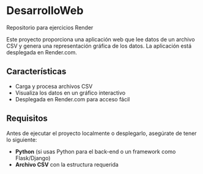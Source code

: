 # DesarrolloWeb
Repositorio para ejercicios Render 

Este proyecto proporciona una aplicación web que lee datos de un archivo CSV y genera una representación gráfica de los datos. La aplicación está desplegada en Render.com.

## Características

- Carga y procesa archivos CSV
- Visualiza los datos en un gráfico interactivo
- Desplegada en Render.com para acceso fácil

## Requisitos

Antes de ejecutar el proyecto localmente o desplegarlo, asegúrate de tener lo siguiente:

- **Python** (si usas Python para el back-end o un framework como Flask/Django)
- **Archivo CSV** con la estructura requerida
